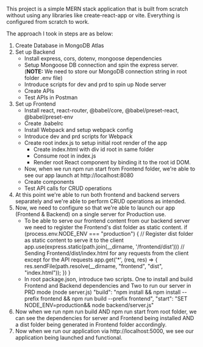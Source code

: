This project is a simple MERN stack application that is built from scratch without using any libraries like create-react-app or vite.
Everything is configured from scratch to work.

The approach I took in steps are as below:
1. Create Database in MongoDB Atlas
2. Set up Backend
   - Install express, cors, dotenv, mongoose dependencies
   - Setup Mongoose DB connection and spin the express server. (**NOTE:** We need to store our MongoDB connection string in root folder .env file)
   - Introduce scripts for dev and prd to spin up Node server
   - Create APIs
   - Test APIs in Postman
4. Set up Frontend
   - Install react, react-router, @babel/core, @babel/preset-react, @babel/preset-env
   - Create .babelrc
   - Install Webpack and setup webpack config
   - Introduce dev and prd scripts for Webpack
   - Create root index.js to setup initial root render of the app
       - Create index.html with div id root in same folder
       - Consume root in index.js
       - Render root React component by binding it to the root id DOM.
   - Now, when we run npm run start from Frontend folder, we're able to see our app launch at http://localhost:8080
   - Create components
   - Test API calls for CRUD operations
5. At this point we're able to run both frontend and backend servers separately and we're able to perform CRUD operations as intended.
6. Now, we need to configure so that we're able to launch our app (Frontend & Backend) on a single server for Production use.
   -  To be able to serve our frontend content from our backend server we need to register the Frontend's dist folder as static content.
       if (process.env.NODE_ENV === "production") {
            // Register dist folder as static content to serve it to the client
            app.use(express.static(path.join(__dirname, '/frontend/dist')))
            // Sending Frontend/dist/index.html for any requests from the client except for the API requests
            app.get('*', (req, res) => {
                res.sendFile(path.resolve(__dirname, "frontend", "dist", "index.html"));
            })
        }
   - In root package.json, introduce two scripts. One to install and build Frontend and Backend dependencies and Two to run our server in PRD mode (node server.js)
     "build": "npm install && npm install --prefix frontend && npm run build --prefix frontend",
     "start": "SET NODE_ENV=production&& node backend/server.js"
7. Now when we run npm run build AND npm run start from root folder, we can see the dependencies for server and Frontend being installed AND a dist folder being
   generated in Frontend folder accordingly.
8. Now when we run our application via http://localhost:5000, we see our application being launched and functional.
